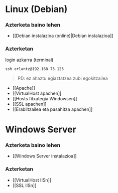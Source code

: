 # Linux (Debian)
### Azterketa baino lehen
- [[Debian instalazioa (online)|Debian instalazioa]]
### Azterketan
login azkarra (terminal)
```
ssh erlantz@192.168.73.123
```
> PD: ez ahaztu egiaztatzea zubi egokitzailea
- [[Apache]]
- [[VirtualHost apachen]]
- [[Hosts fitxategia Windowsen]]
- [[SSL apachen]]
- [[Erabiltzailea eta pasahitza apachen]]

# Windows Server
### Azterketa baino lehen
- [[Windows Server instalazioa]]
### Azterketan
- [[VirtualHost IISn]]
- [[SSL IISn]]

